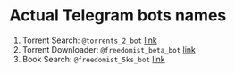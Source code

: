 # Actual Telegram bots names

1. Torrent Search: `@torrents_2_bot` [link](https://t.me/torrents_2_bot?start=github)
2. Torrent Downloader: `@freedomist_beta_bot` [link](https://t.me/freedomist_beta_bot?start=github)
3. Book Search: `@freedomist_5ks_bot` [link](https://t.me/freedomist_5ks_bot?start=github)
